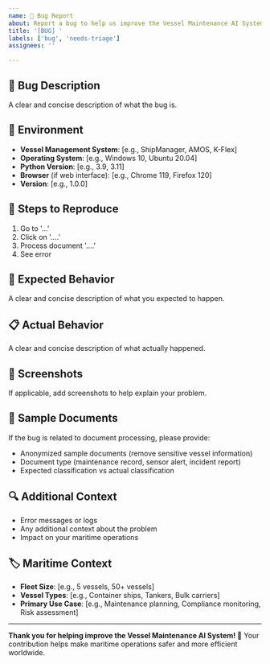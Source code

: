 ```yaml
---
name: 🐛 Bug Report
about: Report a bug to help us improve the Vessel Maintenance AI System
title: '[BUG] '
labels: ['bug', 'needs-triage']
assignees: ''

---
```


## 🐛 Bug Description
A clear and concise description of what the bug is.

## 🚢 Environment
- **Vessel Management System**: [e.g., ShipManager, AMOS, K-Flex]
- **Operating System**: [e.g., Windows 10, Ubuntu 20.04]
- **Python Version**: [e.g., 3.9, 3.11]
- **Browser** (if web interface): [e.g., Chrome 119, Firefox 120]
- **Version**: [e.g., 1.0.0]

## 🔄 Steps to Reproduce
1. Go to '...'
2. Click on '....'
3. Process document '....'
4. See error

## 🎯 Expected Behavior
A clear and concise description of what you expected to happen.

## 📋 Actual Behavior
A clear and concise description of what actually happened.

## 📸 Screenshots
If applicable, add screenshots to help explain your problem.

## 📄 Sample Documents
If the bug is related to document processing, please provide:
- Anonymized sample documents (remove sensitive vessel information)
- Document type (maintenance record, sensor alert, incident report)
- Expected classification vs actual classification

## 🔍 Additional Context
- Error messages or logs
- Any additional context about the problem
- Impact on your maritime operations

## 🏷️ Maritime Context
- **Fleet Size**: [e.g., 5 vessels, 50+ vessels]
- **Vessel Types**: [e.g., Container ships, Tankers, Bulk carriers]
- **Primary Use Case**: [e.g., Maintenance planning, Compliance monitoring, Risk assessment]

---

**Thank you for helping improve the Vessel Maintenance AI System! 🚢**
Your contribution helps make maritime operations safer and more efficient worldwide.